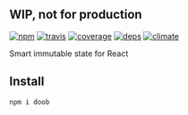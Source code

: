 WIP, not for production
---

[![npm](https://img.shields.io/npm/v/doob.svg?style=flat-square)](https://www.npmjs.com/package/doob)
[![travis](http://img.shields.io/travis/mistadikay/doob.svg?style=flat-square)](https://travis-ci.org/mistadikay/doob)
[![coverage](http://img.shields.io/coveralls/mistadikay/doob/master.svg?style=flat-square)](https://coveralls.io/r/mistadikay/doob)
[![deps](http://img.shields.io/david/mistadikay/doob.svg?style=flat-square)](https://david-dm.org/mistadikay/doob)
[![climate](https://img.shields.io/codeclimate/github/kabisaict/flow.svg?style=flat-square)](https://codeclimate.com/github/mistadikay/doob)

Smart immutable state for React

## Install

```
npm i doob
```
